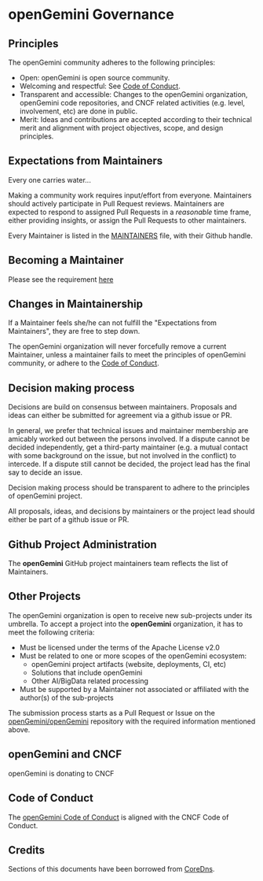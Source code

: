 # openGemini Governance

## Principles

The openGemini community adheres to the following principles:

- Open: openGemini is open source community.
- Welcoming and respectful: See [Code of Conduct](https://github.com/cncf/foundation/blob/master/code-of-conduct.md).
- Transparent and accessible: Changes to the openGemini organization, openGemini code repositories, and CNCF related activities (e.g. level, involvement, etc) are done in public.
- Merit: Ideas and contributions are accepted according to their technical merit and alignment with
  project objectives, scope, and design principles.

## Expectations from Maintainers

Every one carries water...

Making a community work requires input/effort from everyone. Maintainers should actively
participate in Pull Request reviews. Maintainers are expected to respond to assigned Pull Requests
in a *reasonable* time frame, either providing insights, or assign the Pull Requests to other
maintainers.

Every Maintainer is listed in the
[MAINTAINERS](./MAINTAINERS.md)
file, with their Github handle.

## Becoming a Maintainer

Please see the requirement [here](community-membership.md#maintainer)

## Changes in Maintainership

If a Maintainer feels she/he can not fulfill the "Expectations from Maintainers", they are free to
step down.

The openGemini organization will never forcefully remove a current Maintainer, unless a maintainer
fails to meet the principles of openGemini community,
or adhere to the [Code of Conduct](https://github.com/cncf/foundation/blob/master/code-of-conduct.md).

## Decision making process

Decisions are build on consensus between maintainers.
Proposals and ideas can either be submitted for agreement via a github issue or PR.

In general, we prefer that technical issues and maintainer membership are amicably worked out between the persons involved.
If a dispute cannot be decided independently, get a third-party maintainer (e.g. a mutual contact with some background
on the issue, but not involved in the conflict) to intercede.
If a dispute still cannot be decided, the project lead has the final say to decide an issue.

Decision making process should be transparent to adhere to
the principles of openGemini project.

All proposals, ideas, and decisions by maintainers or the project lead
should either be part of a github issue or PR.

## Github Project Administration

The __openGemini__ GitHub project maintainers team reflects the list of Maintainers.

## Other Projects

The openGemini organization is open to receive new sub-projects under its umbrella. To accept a project
into the __openGemini__ organization, it has to meet the following criteria:

- Must be licensed under the terms of the Apache License v2.0
- Must be related to one or more scopes of the openGemini ecosystem:
  - openGemini project artifacts (website, deployments, CI, etc)
  - Solutions that include openGemini
  - Other AI/BigData related processing
- Must be supported by a Maintainer not associated or affiliated with the author(s) of the sub-projects

The submission process starts as a Pull Request or Issue on the
[openGemini/openGemini](https://github.com/openGemini/openGemini) repository with the required information
mentioned above. 

## openGemini and CNCF

openGemini is donating to CNCF

## Code of Conduct

The [openGemini Code of Conduct](https://github.com/openGemini/community/blob/main/code_of_conduct.md) is aligned with the CNCF Code of Conduct.

## Credits

Sections of this documents have been borrowed from [CoreDns](https://github.com/coredns/coredns/blob/master/GOVERNANCE.md).